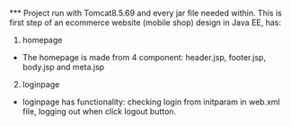 *** Project run with Tomcat8.5.69 and every jar file needed within.
This is first step of an ecommerce website (mobile shop) design in Java EE, has:
1. homepage
- The homepage is made from 4 component: header.jsp, footer.jsp, body.jsp and meta.jsp
2. loginpage
- loginpage has functionality: checking login from initparam in web.xml file, logging out when click logout button.
